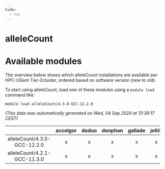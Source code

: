 ```yaml
---
hide:
  - toc
---
```


alleleCount
===========

# Available modules


The overview below shows which alleleCount installations are available per HPC-UGent Tier-2cluster, ordered based on software version (new to old).

To start using alleleCount, load one of these modules using a `module load` command like:

```shell
module load alleleCount/4.3.0-GCC-12.2.0
```

*(This data was automatically generated on Wed, 04 Sep 2024 at 13:39:17 CEST)*  

| |accelgor|doduo|donphan|gallade|joltik|shinx|skitty|
| :---: | :---: | :---: | :---: | :---: | :---: | :---: | :---: |
|alleleCount/4.3.0-GCC-12.2.0|x|x|x|x|x|x|x|
|alleleCount/4.2.1-GCC-11.3.0|x|x|x|x|x|-|x|
